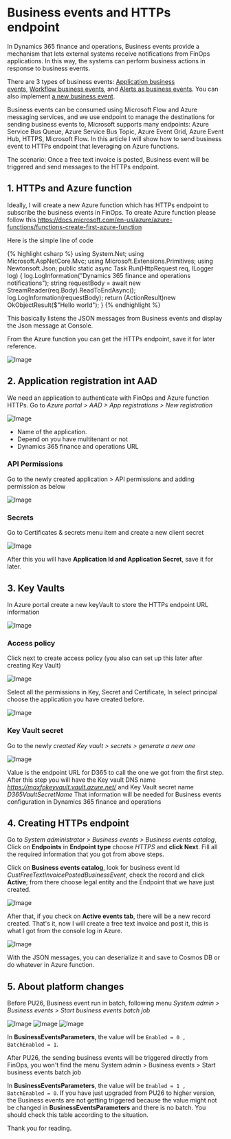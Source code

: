 # Business events and HTTPs endpoint


In Dynamics 365 finance and operations, Business events provide a mechanism that lets external systems receive notifications from FinOps applications. In this way, the systems can perform business actions in response to business events.

There are 3 types of business events: [Application business events](https://docs.microsoft.com/en-us/dynamics365/fin-ops-core/dev-itpro/business-events/app-business-events), [Workflow business events](https://docs.microsoft.com/en-us/dynamics365/fin-ops-core/dev-itpro/business-events/business-events-workflow), and [Alerts as business events](https://docs.microsoft.com/en-us/dynamics365/fin-ops-core/dev-itpro/business-events/alerts-business-events). You can also implement [a new business event](https://docs.microsoft.com/en-us/dynamics365/fin-ops-core/dev-itpro/business-events/business-events-dev-doc).

Business events can be consumed using Microsoft Flow and Azure messaging services, and we use endpoint to manage the destinations for sending business events to, Microsoft supports many endpoints: Azure Service Bus Queue, Azure Service Bus Topic, Azure Event Grid, Azure Event Hub, HTTPS, Microsoft Flow.
In this article I will show how to send business event to HTTPs endpoint that leveraging on Azure functions.

The scenario: Once a free text invoice is posted, Business event will be triggered and send messages to the HTTPs endpoint.

## 1. HTTPs and Azure function

Ideally, I will create a new Azure function which has HTTPs endpoint to subscribe the business events in FinOps.
To create Azure function please follow this https://docs.microsoft.com/en-us/azure/azure-functions/functions-create-first-azure-function

Here is the simple line of code

{% highlight csharp %}
using System.Net;
using Microsoft.AspNetCore.Mvc;
using Microsoft.Extensions.Primitives;
using Newtonsoft.Json;
public static async Task<IActionResult> Run(HttpRequest req, ILogger log)
{
  log.LogInformation("Dynamics 365 finance and operations notifications");
  string requestBody = await new StreamReader(req.Body).ReadToEndAsync();
  log.LogInformation(requestBody);
  return (ActionResult)new OkObjectResult($"Hello world");
}
{% endhighlight %}

This basically listens the JSON messages from Business events and display the Json message at Console.

From the Azure function you can get the HTTPs endpoint, save it for later reference.

![Image](/imagesposts/2019-11-05-Business-events-and-HTTPs-endpoint_1.png)

## 2. Application registration int AAD

We need an application to authenticate with FinOps and Azure function HTTPs. 
Go to *Azure portal > AAD > App registrations > New registration*

![Image](/imagesposts/2019-11-05-Business-events-and-HTTPs-endpoint_2.png)

  * Name of the application.
  * Depend on you have multitenant or not
  * Dynamics 365 finance and operations URL

### API Permissions

Go to the newly created application > API permissions and adding permission as below

![Image](/imagesposts/2019-11-05-Business-events-and-HTTPs-endpoint_3.png)

### Secrets

Go to Certificates & secrets menu item and create a new client secret

![Image](/imagesposts/2019-11-05-Business-events-and-HTTPs-endpoint_4.png)

After this you will have **Application Id and Application Secret**, save it for later.

## 3. Key Vaults

In Azure portal create a new keyVault to store the HTTPs endpoint URL information

![Image](/imagesposts/2019-11-05-Business-events-and-HTTPs-endpoint_5.png)

### Access policy

Click next to create access policy (you also can set up this later after creating Key Vault)

![Image](/imagesposts/2019-11-05-Business-events-and-HTTPs-endpoint_6.png)

Select all the permissions in Key, Secret and Certificate, In select principal choose the application you have created before.

![Image](/imagesposts/2019-11-05-Business-events-and-HTTPs-endpoint_7.png)

### Key Vault secret

Go to the newly *created Key vault > secrets > generate a new one*

![Image](/imagesposts/2019-11-05-Business-events-and-HTTPs-endpoint_8.png)

Value is the endpoint URL for D365 to call the one we got from the first step.
After this step you will have the Key vault DNS name *https://maxfokeyvault.vault.azure.net/* and Key Vault secret name *D365VaultSecretName*
That information will be needed for Business events configuration in Dynamics 365 finance and operations 

## 4. Creating HTTPs endpoint

Go to *System administrator > Business events > Business events catalog*, Click on **Endpoints** in **Endpoint type** choose *HTTPS* and **click Next**. Fill all the required information that you got from above steps.

Click on **Business events catalog**, look for business event Id *CustFreeTextInvoicePostedBusinessEvent*, check the record and click **Active**; from there choose legal entity and the Endpoint that we have just created.

![Image](/imagesposts/2019-11-05-Business-events-and-HTTPs-endpoint_9.png)

After that, if you check on **Active events tab**, there will be a new record created.
That's it, now I will create a free text invoice and post it, this is what I got from the console log in Azure.

![Image](/imagesposts/2019-11-05-Business-events-and-HTTPs-endpoint_10.png)

With the JSON messages, you can deserialize it and save to Cosmos DB or do whatever in Azure function.

## 5. About platform changes

Before PU26, Business event run in batch, following menu *System admin > Business events > Start business events batch job*


![Image](/imagesposts/2019-11-05-Business-events-and-HTTPs-endpoint_11.png)
![Image](/imagesposts/2019-11-05-Business-events-and-HTTPs-endpoint_12.png)
![Image](/imagesposts/2019-11-05-Business-events-and-HTTPs-endpoint_13.png)

In **BusinessEventsParameters**, the value will be ```Enabled = 0 , BatchEnabled = 1```. 

After PU26, the sending business events will be triggered directly from FinOps, you won't find the menu System admin > Business events > Start business events batch job

In **BusinessEventsParameters**, the value will be ```Enabled = 1 , BatchEnabled = 0```.
If you have just upgraded from PU26 to higher version, the Business events are not getting triggered because the value might not be changed in **BusinessEventsParameters** and there is no batch. You should check this table according to the situation.

Thank you for reading.

